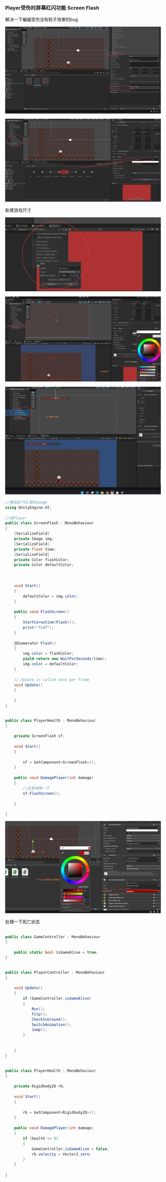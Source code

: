 ### Player受伤时屏幕红闪功能 Screen Flash

解决一下蝙蝠受伤没有粒子效果的bug

![image-20250120104457591](Images.assets/image-20250120104457591.png)

![image-20250120105554719](Images.assets/image-20250120105554719.png)



新建游戏尺寸

![image-20250120110017605](Images.assets/image-20250120110017605.png)

![image-20250120110229143](Images.assets/image-20250120110229143.png)

![image-20250120110917582](Images.assets/image-20250120110917582.png)

```c#
//要加这个UI里的image
using UnityEngine.UI;

//给Player
public class ScreenFlash : MonoBehaviour
{
    [SerializeField]
    private Image img;
    [SerializeField]
    private float time;
    [SerializeField]
    private Color flashColor;
    private Color defaultColor;



    void Start()
    {
        defaultColor = img.color;    
    }

    public void FlashScreen()
    {
        StartCoroutine(Flash());
        print("fsdf");  
    }

    IEnumerator Flash()
    {
        img.color = flashColor;
        yield return new WaitForSeconds(time);
        img.color = defaultColor;
    }

    // Update is called once per frame
    void Update()
    {
        
    }
}

```

```c#

public class PlayerHealth : MonoBehaviour
{

    private ScreenFlash sf;

    void Start()
    {

        sf = GetComponent<ScreenFlash>();
    }

    public void DamagePlayer(int damage)
    {
        //这里调用一下
        sf.FlashScreen();

    }

}

```

![image-20250120124746699](Images.assets/image-20250120124746699.png)



处理一下死亡状态

```c#

public class GameController : MonoBehaviour
{

    public static bool isGameAlive = true;
}

```

```c#

public class PlayerController : MonoBehaviour
{

    void Update()
    {
        if (GameController.isGameAlive)
        {
            Run();
            Filp();
            CheckIsGround();
            SwitchAnimation();
            Jump();
        }


    }
}

```

```c#

public class PlayerHealth : MonoBehaviour
{

    private Rigidbody2D rb;

    void Start()
    {

        rb = GetComponent<Rigidbody2D>();
    }

    public void DamagePlayer(int damage)
    {
        if (health <= 0)
        {
            GameController.isGameAlive = false;
            rb.velocity = Vector2.zero;
        }
    }

}

```

